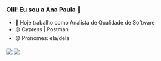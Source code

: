 ### Oiii! Eu sou a Ana Paula 👋

- 🧐 Hoje trabalho como Analista de Qualidade de Software 
- 🟡 Cypress | Postman 
- 🟡 Pronomes: ela/dela

 <div> 
     
  <a href = "mailto:anapaula.lange@gmail.com"><img src="https://img.shields.io/badge/-Gmail-%23333?style=for-the-badge&logo=gmail&logoColor=white" target="_blank"></a>
  <a href="https://www.linkedin.com/in/anapaula-langegomes" target="_blank"><img src="https://img.shields.io/badge/-LinkedIn-%230077B5?style=for-the-badge&logo=linkedin&logoColor=white" target="_blank"></a> 
    
   
</div>
